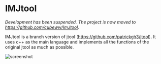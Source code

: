 # IMJtool

*Development has been suspended. The project is now moved to https://github.com/cubeww/ImJtool.*

IMJtool is a branch version of jtool (https://github.com/patrickgh3/jtool). It uses c++ as the main language and implements all the functions of the original jtool as much as possible.

![screenshot](README.assets/screenshot.png)

